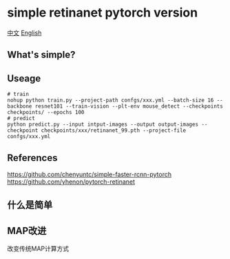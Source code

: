 # simple retinanet pytorch version

[中文](./README_cn.md) [English](./README.md)

## What's simple?


## Useage
```
# train
nohup python train.py --project-path confgs/xxx.yml --batch-size 16 --backbone resnet101 --train-vision --plt-env mouse_detect --checkpoints checkpoints/ --epochs 100
# predict
python predict.py --input intput-images --output output-images --checkpoint checkpoints/xxx/retinanet_99.pth --project-file confgs/xxx.yml
```
## References
https://github.com/chenyuntc/simple-faster-rcnn-pytorch  
https://github.com/yhenon/pytorch-retinanet  

## 什么是简单

## MAP改进
改变传统MAP计算方式
